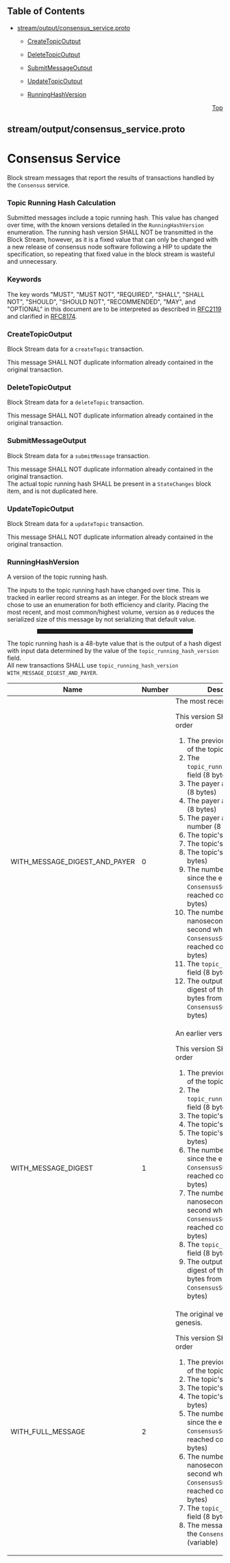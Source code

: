 ## Table of Contents

- [stream/output/consensus_service.proto](#stream_output_consensus_service-proto)
    - [CreateTopicOutput](#com-hedera-hapi-block-stream-output-CreateTopicOutput)
    - [DeleteTopicOutput](#com-hedera-hapi-block-stream-output-DeleteTopicOutput)
    - [SubmitMessageOutput](#com-hedera-hapi-block-stream-output-SubmitMessageOutput)
    - [UpdateTopicOutput](#com-hedera-hapi-block-stream-output-UpdateTopicOutput)
  
    - [RunningHashVersion](#com-hedera-hapi-block-stream-output-RunningHashVersion)
  



<a name="stream_output_consensus_service-proto"></a>
<p align="right"><a href="#top">Top</a></p>

## stream/output/consensus_service.proto
# Consensus Service
Block stream messages that report the results of transactions handled
by the `Consensus` service.

### Topic Running Hash Calculation
Submitted messages include a topic running hash. This value has changed
over time, with the known versions detailed in the `RunningHashVersion`
enumeration. The running hash version SHALL NOT be transmitted in the
Block Stream, however, as it is a fixed value that can only be changed
with a new release of consensus node software following a HIP to update
the specification, so repeating that fixed value in the block stream is
wasteful and unnecessary.

### Keywords
The key words "MUST", "MUST NOT", "REQUIRED", "SHALL", "SHALL NOT",
"SHOULD", "SHOULD NOT", "RECOMMENDED", "MAY", and "OPTIONAL" in this
document are to be interpreted as described in
[RFC2119](https://www.ietf.org/rfc/rfc2119) and clarified in
[RFC8174](https://www.ietf.org/rfc/rfc8174).


<a name="com-hedera-hapi-block-stream-output-CreateTopicOutput"></a>

### CreateTopicOutput
Block Stream data for a `createTopic` transaction.

This message SHALL NOT duplicate information already contained in the
original transaction.






<a name="com-hedera-hapi-block-stream-output-DeleteTopicOutput"></a>

### DeleteTopicOutput
Block Stream data for a `deleteTopic` transaction.

This message SHALL NOT duplicate information already contained in the
original transaction.






<a name="com-hedera-hapi-block-stream-output-SubmitMessageOutput"></a>

### SubmitMessageOutput
Block Stream data for a `submitMessage` transaction.

This message SHALL NOT duplicate information already contained in the
original transaction.<br/>
The actual topic running hash SHALL be present in a `StateChanges` block
item, and is not duplicated here.






<a name="com-hedera-hapi-block-stream-output-UpdateTopicOutput"></a>

### UpdateTopicOutput
Block Stream data for a `updateTopic` transaction.

This message SHALL NOT duplicate information already contained in the
original transaction.





 <!-- end messages -->


<a name="com-hedera-hapi-block-stream-output-RunningHashVersion"></a>

### RunningHashVersion
A version of the topic running hash.

The inputs to the topic running hash have changed over time.
This is tracked in earlier record streams as an integer. For the
block stream we chose to use an enumeration for both efficiency
and clarity. Placing the most recent, and most common/highest
volume, version as `0` reduces the serialized size of this message
by not serializing that default value.

<hr style="margin: 0.2em 5em 0.2em 5em; height: 0.5em;
    border-style: solid none solid none; border-width: 2px;"/>

The topic running hash is a 48-byte value that is the output
of a hash digest with input data determined by the value of
the `topic_running_hash_version` field.<br/>
All new transactions SHALL use `topic_running_hash_version`
`WITH_MESSAGE_DIGEST_AND_PAYER`.<br/>

| Name | Number | Description |
| ---- | ------ | ----------- |
| WITH_MESSAGE_DIGEST_AND_PAYER | 0 | The most recent version. <p> This version SHALL include, in order <ol> <li>The previous running hash of the topic (48 bytes)</li> <li>The `topic_running_hash_version` field (8 bytes)</li> <li>The payer account's shard (8 bytes)</li> <li>The payer account's realm (8 bytes)</li> <li>The payer account's number (8 bytes)</li> <li>The topic's shard (8 bytes)</li> <li>The topic's realm (8 bytes)</li> <li>The topic's number (8 bytes)</li> <li>The number of seconds since the epoch when the `ConsensusSubmitMessage` reached consensus (8 bytes)</li> <li>The number of nanoseconds within the second when the `ConsensusSubmitMessage` reached consensus (4 bytes)</li> <li>The `topic_sequence_number` field (8 bytes)</li> <li>The output of a SHA-384 digest of the message bytes from the `ConsensusSubmitMessage` (48 bytes)</li> </ol> |
| WITH_MESSAGE_DIGEST | 1 | An earlier version. <p> This version SHALL include, in order <ol> <li>The previous running hash of the topic (48 bytes)</li> <li>The `topic_running_hash_version` field (8 bytes)</li> <li>The topic's shard (8 bytes)</li> <li>The topic's realm (8 bytes)</li> <li>The topic's number (8 bytes)</li> <li>The number of seconds since the epoch when the `ConsensusSubmitMessage` reached consensus (8 bytes)</li> <li>The number of nanoseconds within the second when the `ConsensusSubmitMessage` reached consensus (4 bytes)</li> <li>The `topic_sequence_number` field (8 bytes)</li> <li>The output of a SHA-384 digest of the message bytes from the `ConsensusSubmitMessage` (48 bytes)</li> </ol> |
| WITH_FULL_MESSAGE | 2 | The original version, used at genesis. <p> This version SHALL include, in order <ol> <li>The previous running hash of the topic (48 bytes)</li> <li>The topic's shard (8 bytes)</li> <li>The topic's realm (8 bytes)</li> <li>The topic's number (8 bytes)</li> <li>The number of seconds since the epoch when the `ConsensusSubmitMessage` reached consensus (8 bytes)</li> <li>The number of nanoseconds within the second when the `ConsensusSubmitMessage` reached consensus (4 bytes)</li> <li>The `topic_sequence_number` field (8 bytes)</li> <li>The message bytes from the `ConsensusSubmitMessage` (variable)</li> </ol> |


 <!-- end enums -->

 <!-- end HasExtensions -->

 <!-- end services -->



